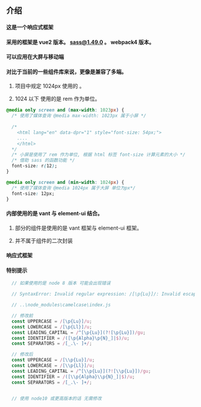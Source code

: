 ## 介绍

#### 这是一个响应式框架

#### 采用的框架是 vue2 版本。  sass@1.49.0 。 webpack4 版本。

#### 可以应用在大屏与移动端

#### 对比于当前的一些组件库来说，更像是兼容了多端。

1. 项目中规定 1024px 使用的 。

2. 1024 以下 使用的是 rem 作为单位。


```css
@media only screen and (max-width: 1023px) {
  /* 使用了媒体查询 @media max-width: 1023px 属于小屏 */
  
  /*
    <html lang="en" data-dpr="1" style="font-size: 54px;">
    ....
    </html>
  */
  /* 小屏是使用了 rem 作为单位, 根据 html 标签 font-size 计算元素的大小 */
  /* 借助 sass 的函数功能 */
  font-size: r(12);
}

@media only screen and (min-width: 1024px) {
  /* 使用了媒体查询 @media 1024px 属于大屏 单位为px*/
  font-size: 12px;
}
```

#### 内部使用的是 vant 与 element-ui 结合。 

1. 部分的组件是使用的是 vant 框架与 element-ui 框架。

2. 并不属于组件的二次封装  

#### 响应式框架

#### 特别提示
```js
  // 如果使用的是 node 8 版本 可能会出现错误

  // SyntaxError: Invalid regular expression: /[\p{Lu}]/: Invalid escape 正则错误

  // ..\node_modules\camelcase\index.js

  // 修改前
  const UPPERCASE = /[\p{Lu}]/u;
  const LOWERCASE = /[\p{Ll}]/u;
  const LEADING_CAPITAL = /^[\p{Lu}](?![\p{Lu}])/gu;
  const IDENTIFIER = /([\p{Alpha}\p{N}_]|$)/u;
  const SEPARATORS = /[_.\- ]+/;

  // 修改后
  const UPPERCASE = /[\\p{Lu}]/u;
  const LOWERCASE = /[\\p{Ll}]/u;
  const LEADING_CAPITAL = /^[\\p{Lu}](?![\\p{Lu}])/gu;
  const IDENTIFIER = /([\\p{Alpha}\\p{N}_]|$)/u;
  const SEPARATORS = /[_.\- ]+/;


  // 使用 node10 或更高版本的话 无需修改

```